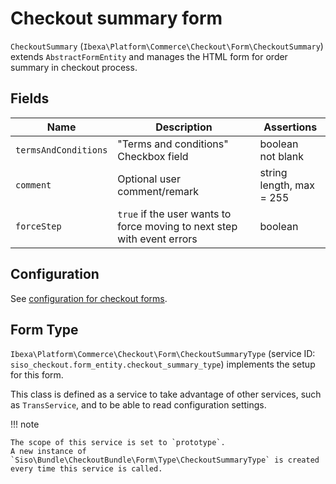 # Checkout summary form

`CheckoutSummary` (`Ibexa\Platform\Commerce\Checkout\Form\CheckoutSummary`) extends `AbstractFormEntity`
and manages the HTML form for order summary in checkout process.

## Fields

|Name|Description|Assertions|
|--- |--- |--- |
|`termsAndConditions`|"Terms and conditions" Checkbox field|boolean</br>not blank|
|`comment`|Optional user comment/remark|string</br>length, max = 255|
|`forceStep`|`true` if the user wants to force moving to next step with event errors|boolean|

## Configuration

See [configuration for checkout forms](configuration_for_checkout_forms.md).

## Form Type

`Ibexa\Platform\Commerce\Checkout\Form\CheckoutSummaryType`
(service ID: `siso_checkout.form_entity.checkout_summary_type`)
implements the setup for this form.

This class is defined as a service to take advantage of other services, such as `TransService`,
and to be able to read configuration settings.

!!! note

    The scope of this service is set to `prototype`.
    A new instance of  `Siso\Bundle\CheckoutBundle\Form\Type\CheckoutSummaryType` is created every time this service is called.
